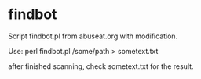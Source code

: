 # findbot

Script findbot.pl from abuseat.org with modification.

Use: perl findbot.pl /some/path > sometext.txt

after finished scanning, check sometext.txt for the result.
